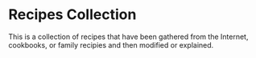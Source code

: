 Recipes Collection
==================
This is a collection of recipes that have been gathered from the Internet, cookbooks, or family recipies and then modified or explained.
